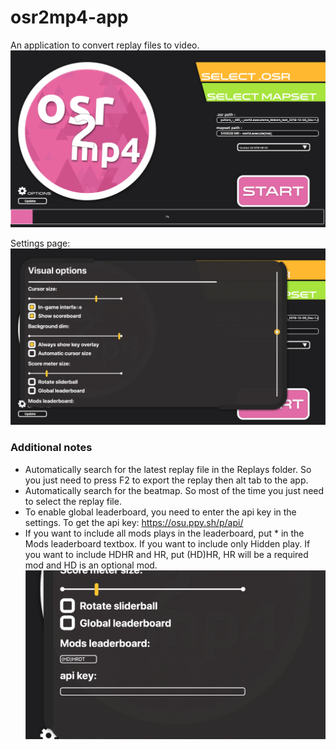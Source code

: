# osr2mp4-app
 An application to convert replay files to video.
 ![](images/mainwindow.png)
 
 Settings page:
 ![](images/settings.png)
 
### Additional notes
+ Automatically search for the latest replay file in the Replays folder. So you just need to press F2 to export the replay then alt tab to the app.
+ Automatically search for the beatmap. So most of the time you just need to select the replay file.
+ To enable global leaderboard, you need to enter the api key in the settings. To get the api key: https://osu.ppy.sh/p/api/
+ If you want to include all mods plays in the leaderboard, put * in the Mods leaderboard textbox. If you want to include only Hidden play. If you want to include HDHR and HR, put (HD)HR, HR will be a required mod and HD is an optional mod.
![](images/mods.png)
